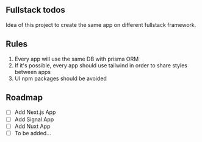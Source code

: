 ## Fullstack todos

Idea of this project to create the same app on different fullstack framework.

## Rules

1. Every app will use the same DB with prisma ORM
2. If it's possible, every app should use tailwind in order to share styles between apps
3. UI npm packages should be avoided

## Roadmap

- [ ] Add Next.js App
- [ ] Add Signal App
- [ ] Add Nuxt App 
- [ ] To be added...
